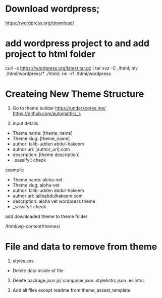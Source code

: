 # Download wordpress;
https://wordpress.org/download/


# add wordpress project to and add project to html folder
curl -s https://wordpress.org/latest.tar.gz | tar xvz -C ./html; mv ./html/wordpress/* ./html/; rm -rf ./html/wordpress


# Createing New Theme Structure
1. Go to theme builder
https://underscores.me/
https://github.com/automattic/_s

2. input details
- Theme name: [theme_name]
- Theme slug: [theme_name]
- author: talib-udden abdul-hakeem
- author uri: [author_url].com
- description: [theme description]
- _sassify!: check

example:
- Theme name: aloha-vet
- Theme slug: aloha-vet
- author: talib-udden abdul-hakeem
- author uri: talibabdulhakeem.com
- description: aloha vet wordpress theme
- _sassify!: check



add downloaded theme to theme folder

/html/wp-content/themes/



# File and data to remove from theme
1. styles.css 
- Delete data inside of file

2. Delete
package.json
js/
composer.json
.stylelintrc.json
.eslintrc

3. Add all files except readme from theme_assest_template
